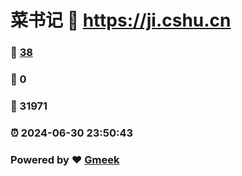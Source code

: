 # 菜书记 :link: https://ji.cshu.cn 
### :page_facing_up: [38](https://ji.cshu.cn/tag.html) 
### :speech_balloon: 0 
### :hibiscus: 31971 
### :alarm_clock: 2024-06-30 23:50:43 
### Powered by :heart: [Gmeek](https://github.com/Meekdai/Gmeek)
